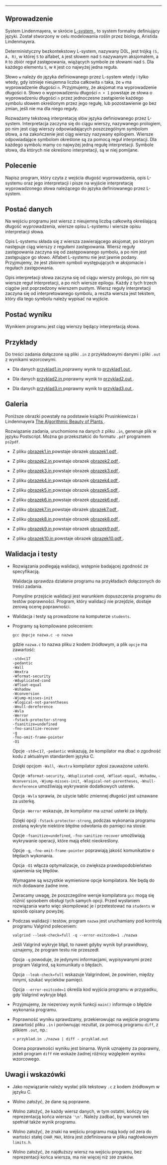 <div class="no-overflow" id="yui_3_18_1_1_1759502512502_395"><hr>

<h2>Wprowadzenie</h2>

<p>System Lindenmayera, w skrócie
<a href="https://en.wikipedia.org/wiki/L-system">
L-system
</a>, to system formalny definiujący języki. Został stworzony w celu
modelowania roślin przez biologa, Aristida Lindenmayera.</p>

<p>Deterministyczny bezkontekstowy L-system, nazywany D0L, jest trójką
<code>(S, A, R)</code>, w której <code>S</code> to alfabet, <code>A</code> jest słowem nad <code>S</code> nazywanym
aksjomatem, a <code>R</code> to zbiór reguł zastępowania, wiążących symbole ze słowami
nad <code>S</code>. Dla każdego elementu <code>S</code>, w <code>R</code> jest co najwyżej jedna reguła.</p>

<p>Słowo <code>w</code> należy do języka definiowanego przez L-system wtedy i tylko
wtedy, gdy istnieje nieujemna liczba całkowita <code>n</code> taka, że <code>w</code> ma
wyprowadzenie długości <code>n</code>. Przyjmujemy, że aksjomat ma wyprowadzenie
długości <code>0</code>. Słowo o wyprowadzeniu długości <code>n + 1</code> powstaje ze słowa
o wyprowadzeniu długości <code>n</code> przez jednoczesne zastąpienie każdego symbolu
słowem określonym przez jego regułę, lub pozostawienie go bez zmian, jeśli
nie ma dla niego reguły.</p>

<p>Rozważamy tekstową interpretację słów języka definiowanego przez L-system.
Interpretacja zaczyna się do ciągu wierszy, nazywanego prologiem, po nim
jest ciąg wierszy odpowiadających poszczególnym symbolom słowa, a na
zakończenie jest ciąg wierszy nazywany epilogiem. Wiersze odpowiadające
symbolom określone są za pomocą reguł interpretacji. Dla każdego symbolu
mamy co najwyżej jedną regułę interpretacji. Symbole słowa, dla których
nie określono interpretacji, są w niej pomijane.</p>

<h2>Polecenie</h2>

<p>Napisz program, który czyta z wejścia długość wyprowadzenia, opis L-systemu
oraz jego interpretacji i pisze na wyjście interpretację wyprowadzonego
słowa należącego do języka definiowanego przez L-system.</p>

<h2>Postać danych</h2>

<p>Na wejściu programu jest wiersz z nieujemną liczbą całkowitą określającą
długość wyprowadzenia, wiersze opisu L-systemu i wiersze opisu
interpretacji słowa.</p>

<p>Opis L-systemu składa się z wiersza zawierającego aksjomat, po którym
następuje ciąg wierszy z regułami zastępowania. Wiersz reguły zastępowania
zaczyna się od zastępowanego symbolu, a po nim jest zastępujące go słowo.
Alfabet L-systemu nie jest jawnie podany. Przyjmujemy, że jest zbiorem
symboli występujących w aksjomacie i regułach zastępowania.</p>

<p>Opis interpretacji słowa zaczyna się od ciągu wierszy prologu, po nim są
wiersze reguł interpretacji, a po nich wiersze epilogu. Każdy z tych trzech
ciągów jest poprzedzony wierszem pustym. Wiersz reguły interpretacji zaczyna
się od interpretowanego symbolu, a reszta wiersza jest tekstem, który dla
tego symbolu należy wypisać na wyjście.</p>

<h2>Postać wyniku</h2>

<p>Wynikiem programu jest ciąg wierszy będący interpretacją słowa.</p>

<h2>Przykłady</h2>

<p>Do treści zadania dołączone są pliki <code>.in</code> z przykładowymi danymi i pliki
<code>.out</code> z wynikami wzorcowymi.</p>

<ul>
<li><p>Dla danych
<a href="https://moodle.mimuw.edu.pl/pluginfile.php/276197/mod_folder/content/0/przyklad1.in?forcedownload=1">
przyklad1.in
</a>
poprawny wynik to
<a href="https://moodle.mimuw.edu.pl/pluginfile.php/276197/mod_folder/content/0/przyklad1.out?forcedownload=1">
przyklad1.out
</a>.</p></li>
<li><p>Dla danych
<a href="https://moodle.mimuw.edu.pl/pluginfile.php/276197/mod_folder/content/0/przyklad2.in?forcedownload=1">
przyklad2.in
</a>
poprawny wynik to
<a href="https://moodle.mimuw.edu.pl/pluginfile.php/276197/mod_folder/content/0/przyklad2.out?forcedownload=1">
przyklad2.out
</a>.</p></li>
<li><p>Dla danych
<a href="https://moodle.mimuw.edu.pl/pluginfile.php/276197/mod_folder/content/0/przyklad3.in?forcedownload=1">
przyklad3.in
</a>
poprawny wynik to
<a href="https://moodle.mimuw.edu.pl/pluginfile.php/276197/mod_folder/content/0/przyklad3.out?forcedownload=1">
przyklad3.out
</a>.</p></li>
</ul>

<h2>Galeria</h2>

<p>Poniższe obrazki powstały na podstawie książki Prusinkiewicza
i Lindenmayera
<a href="https://en.wikipedia.org/wiki/The_Algorithmic_Beauty_of_Plants">
The Algorithmic Beauty of Plants
</a>.</p>

<p>Rozwiązanie zadania, uruchomione na danych z pliku <code>.in</code>, generuje
plik w języku Postscript. Można go przekształcić do formatu <code>.pdf</code>
programem <code>ps2pdf</code>.</p>

<ul>
<li><p>Z pliku
<a href="https://moodle.mimuw.edu.pl/pluginfile.php/292675/mod_folder/content/0/obrazek1.in?forcedownload=1">
obrazek1.in
</a>
powstaje obrazek
<a href="https://moodle.mimuw.edu.pl/pluginfile.php/292675/mod_folder/content/0/obrazek1.pdf?forcedownload=1">
obrazek1.pdf
</a>.</p></li>
<li><p>Z pliku
<a href="https://moodle.mimuw.edu.pl/pluginfile.php/292675/mod_folder/content/0/obrazek2.in?forcedownload=1">
obrazek2.in
</a>
powstaje obrazek
<a href="https://moodle.mimuw.edu.pl/pluginfile.php/292675/mod_folder/content/0/obrazek2.pdf?forcedownload=1">
obrazek2.pdf
</a>.</p></li>
<li><p>Z pliku
<a href="https://moodle.mimuw.edu.pl/pluginfile.php/292675/mod_folder/content/0/obrazek3.in?forcedownload=1">
obrazek3.in
</a>
powstaje obrazek
<a href="https://moodle.mimuw.edu.pl/pluginfile.php/292675/mod_folder/content/0/obrazek3.pdf?forcedownload=1">
obrazek3.pdf
</a>.</p></li>
<li><p>Z pliku
<a href="https://moodle.mimuw.edu.pl/pluginfile.php/292675/mod_folder/content/0/obrazek4.in?forcedownload=1">
obrazek4.in
</a>
powstaje obrazek
<a href="https://moodle.mimuw.edu.pl/pluginfile.php/292675/mod_folder/content/0/obrazek4.pdf?forcedownload=1">
obrazek4.pdf
</a>.</p></li>
<li><p>Z pliku
<a href="https://moodle.mimuw.edu.pl/pluginfile.php/292675/mod_folder/content/0/obrazek5.in?forcedownload=1">
obrazek5.in
</a>
powstaje obrazek
<a href="https://moodle.mimuw.edu.pl/pluginfile.php/292675/mod_folder/content/0/obrazek5.pdf?forcedownload=1">
obrazek5.pdf
</a>.</p></li>
<li><p>Z pliku
<a href="https://moodle.mimuw.edu.pl/pluginfile.php/292675/mod_folder/content/0/obrazek6.in?forcedownload=1">
obrazek6.in
</a>
powstaje obrazek
<a href="https://moodle.mimuw.edu.pl/pluginfile.php/292675/mod_folder/content/0/obrazek6.pdf?forcedownload=1">
obrazek6.pdf
</a>.</p></li>
<li><p>Z pliku
<a href="https://moodle.mimuw.edu.pl/pluginfile.php/292675/mod_folder/content/0/obrazek7.in?forcedownload=1">
obrazek7.in
</a>
powstaje obrazek
<a href="https://moodle.mimuw.edu.pl/pluginfile.php/292675/mod_folder/content/0/obrazek7.pdf?forcedownload=1">
obrazek7.pdf
</a>.</p></li>
<li><p>Z pliku
<a href="https://moodle.mimuw.edu.pl/pluginfile.php/292675/mod_folder/content/0/obrazek8.in?forcedownload=1">
obrazek8.in
</a>
powstaje obrazek
<a href="https://moodle.mimuw.edu.pl/pluginfile.php/292675/mod_folder/content/0/obrazek8.pdf?forcedownload=1">
obrazek8.pdf
</a>.</p></li>
<li><p>Z pliku
<a href="https://moodle.mimuw.edu.pl/pluginfile.php/292675/mod_folder/content/0/obrazek9.in?forcedownload=1">
obrazek9.in
</a>
powstaje obrazek
<a href="https://moodle.mimuw.edu.pl/pluginfile.php/292675/mod_folder/content/0/obrazek9.pdf?forcedownload=1">
obrazek9.pdf
</a>.</p></li>
<li><p>Z pliku
<a href="https://moodle.mimuw.edu.pl/pluginfile.php/292675/mod_folder/content/0/obrazek10.in?forcedownload=1">
obrazek10.in
</a>
powstaje obrazek
<a href="https://moodle.mimuw.edu.pl/pluginfile.php/292675/mod_folder/content/0/obrazek10.pdf?forcedownload=1">
obrazek10.pdf
</a>.</p></li>
</ul>

<h2>Walidacja i testy</h2>

<ul id="yui_3_18_1_1_1759502512502_400">
<li><p>Rozwiązania podlegają walidacji, wstępnie badającej zgodność ze
specyfikacją.</p>

<p>Walidacja sprawdza działanie programu na przykładach dołączonych do
treści zadania.</p>

<p>Pomyślne przejście walidacji jest warunkiem dopuszczenia programu do
testów poprawności. Program, który walidacji nie przejdzie, dostaje
zerową ocenę poprawności.</p></li>
<li><p>Walidacja i testy są prowadzone na komputerze <code>students</code>.</p></li>
<li><p>Programy są kompilowane poleceniem:</p>

<pre><code class="bash">gcc @opcje nazwa.c -o nazwa
</code></pre>

<p>gdzie <code>nazwa.c</code> to nazwa pliku z kodem źródłowym, a plik <code>opcje</code> ma
zawartość:</p>

<pre><code>-std=c17
-pedantic
-Wall
-Wextra
-Wformat-security
-Wduplicated-cond
-Wfloat-equal
-Wshadow
-Wconversion
-Wjump-misses-init
-Wlogical-not-parentheses
-Wnull-dereference
-Wvla
-Werror
-fstack-protector-strong
-fsanitize=undefined
-fno-sanitize-recover
-g
-fno-omit-frame-pointer
-O1
</code></pre>

<p>Opcje <code>-std=c17</code>, <code>-pedantic</code> wskazują, że kompilator ma dbać
o zgodność kodu z aktualnym standardem języka C.</p>

<p>Dzięki opcjom <code>-Wall</code>, <code>-Wextra</code> kompilator zgłosi zauważone usterki.</p>

<p>Opcje <code>-Wformat-security</code>, <code>-Wduplicated-cond</code>, <code>-Wfloat-equal</code>,
<code>-Wshadow</code>, <code>-Wconversion</code>, <code>-Wjump-misses-init</code>,
<code>-Wlogical-not-parentheses</code>, <code>-Wnull-dereference</code> umożliwiają
wykrywanie dodatkowych usterek.</p>

<p>Opcja <code>-Wvla</code> sprawia, że użycie tablic zmiennej długości jest uznawane
za usterkę.</p>

<p>Opcja <code>-Werror</code> wskazuje, że kompilator ma uznać usterki za błędy.</p>

<p>Dzięki opcji <code>-fstack-protector-strong</code>, podczas wykonania programu
zostaną wykryte niektóre błędne odwołania do pamięci na stosie.</p>

<p>Opcje <code>-fsanitize=undefined</code>, <code>-fno-sanitize-recover</code> umożliwiają
wykrywanie operacji, które mają efekt nieokreślony.</p>

<p>Opcje <code>-g</code>, <code>-fno-omit-frame-pointer</code> poprawiają jakość komunikatów
o błędach wykonania.</p>

<p>Opcja <code>-O1</code> włącza optymalizacje, co zwiększa prawdopodobieństwo
ujawnienia się błędów.</p>

<p>Wymagane są wszystkie wymienione opcje kompilatora. Nie będą do nich
dodawane żadne inne.</p>

<p>Zwracamy uwagę, że poszczególne wersje kompilatora <code>gcc</code> mogą się
różnić sposobem obsługi tych samych opcji. Przed wysłaniem rozwiązania
warto więc skompilować je i przetestować na <code>students</code> w sposób
opisany powyżej.</p></li>
<li id="yui_3_18_1_1_1759502512502_399"><p>Podczas walidacji i testów, program <code>nazwa</code> jest uruchamiany pod
kontrolą programu Valgrind poleceniem:</p>

<pre><code class="bash">valgrind --leak-check=full -q --error-exitcode=1 ./nazwa
</code></pre>

<p>Jeśli Valgrind wykryje błąd, to nawet gdyby wynik był prawidłowy,
uznajemy, że program testu nie przeszedł.</p>

<p id="yui_3_18_1_1_1759502512502_398">Opcja <code>-q</code> powoduje, że jedynymi informacjami, wypisywanymi przez
program Valgrind, są komunikaty o błędach.</p>

<p>Opcja <code>--leak-check=full</code> wskazuje Valgrindowi, że powinien, między
innymi, szukać wycieków pamięci.</p>

<p>Opcja <code>--error-exitcode=1</code> określa kod wyjścia programu w przypadku,
gdy Valgrind wykryje błąd.</p></li>
<li><p>Przyjmujemy, że niezerowy wynik funkcji <code>main()</code> informuje o błędzie
wykonania programu.</p></li>
<li><p>Poprawność wyniku sprawdzamy, przekierowując na wejście programu
zawartość pliku <code>.in</code> i porównując rezultat, za pomocą programu <code>diff</code>,
z plikiem <code>.out</code>, np.:</p>

<pre><code class="bash">&lt; przyklad.in ./nazwa | diff - przyklad.out
</code></pre>

<p>Ocena poprawności wyniku jest binarna. Wynik uznajemy za poprawny,
jeżeli program <code>diff</code> nie wskaże żadnej różnicy względem wyniku
wzorcowego.</p></li>
</ul>

<h2>Uwagi i wskazówki</h2>

<ul>
<li><p>Jako rozwiązanie należy wysłać plik tekstowy <code>.c</code> z kodem źródłowym
w języku C.</p></li>
<li><p>Wolno założyć, że dane są poprawne.</p></li>
<li><p>Wolno założyć, że każdy wiersz danych, w tym ostatni, kończy się
reprezentacją końca wiersza <code>'\n'</code>. Należy zadbać, by warunek ten
spełniał także wynik programu.</p></li>
<li><p>Wolno założyć, że znaki na wejściu programu mają kody od zera do
wartości stałej <code>CHAR_MAX</code>, która jest zdefiniowana w pliku nagłówkowym
<code>limits.h</code>.</p></li>
<li><p>Wolno założyć, że najdłuższy wiersz na wejściu programu, bez
reprezentacji końca wiersza, ma nie więcej niż <code>100</code> znaków.</p></li>
</ul>
</div>
